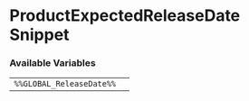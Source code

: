 # ProductExpectedReleaseDate Snippet

### Available Variables
|||
|---|---|
| `%%GLOBAL_ReleaseDate%%` |
